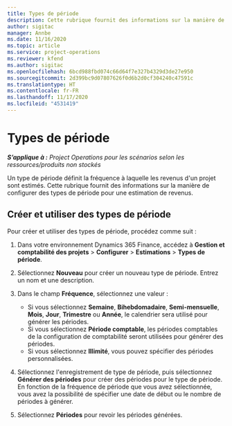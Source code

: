 ```yaml
---
title: Types de période
description: Cette rubrique fournit des informations sur la manière de configurer des types de période pour une estimation de revenus.
author: sigitac
manager: Annbe
ms.date: 11/16/2020
ms.topic: article
ms.service: project-operations
ms.reviewer: kfend
ms.author: sigitac
ms.openlocfilehash: 6bcd988fbd074c66d64f7e327b4329d3de27e950
ms.sourcegitcommit: 2d399bc9d07807626f0d6b2d0cf304240c47591c
ms.translationtype: HT
ms.contentlocale: fr-FR
ms.lasthandoff: 11/17/2020
ms.locfileid: "4531419"
---
```

# <a name="period-types"></a>Types de période

_**S’applique à :** Project Operations pour les scénarios selon les ressources/produits non stockés_

Un type de période définit la fréquence à laquelle les revenus d'un projet sont estimés. Cette rubrique fournit des informations sur la manière de configurer des types de période pour une estimation de revenus. 

## <a name="create-and-work-with-period-types"></a>Créer et utiliser des types de période
Pour créer et utiliser des types de période, procédez comme suit :

1. Dans votre environnement Dynamics 365 Finance, accédez à **Gestion et comptabilité des projets** > **Configurer** > **Estimations** > **Types de période**.
2. Sélectionnez **Nouveau** pour créer un nouveau type de période. Entrez un nom et une description.
3. Dans le champ **Fréquence**, sélectionnez une valeur :

    - Si vous sélectionnez **Semaine**, **Bihebdomadaire**, **Semi-mensuelle**, **Mois**, **Jour**, **Trimestre** ou **Année**, le calendrier sera utilisé pour générer les périodes. 
    - Si vous sélectionnez **Période comptable**, les périodes comptables de la configuration de comptabilité seront utilisées pour générer des périodes.
    - Si vous sélectionnez **Illimité**, vous pouvez spécifier des périodes personnalisées.
4. Sélectionnez l'enregistrement de type de période, puis sélectionnez **Générer des périodes** pour créer des périodes pour le type de période. En fonction de la fréquence de période que vous avez sélectionnée, vous avez la possibilité de spécifier une date de début ou le nombre de périodes à générer.
5. Sélectionnez **Périodes** pour revoir les périodes générées.

